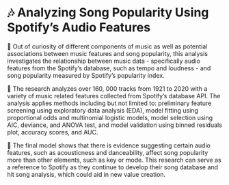 # 🎶 Analyzing Song Popularity Using Spotify’s Audio Features 

🎵 Out of curiosity of different components of music as well as potential associations between music features and song popularity, this analysis investigates the relationship between music data - specifically audio features from the Spotify’s database, such as tempo and loudness - and song popularity measured by Spotify’s popularity index. 

🎸 The research analyzes over 160, 000 tracks from 1921 to 2020 with a variety of music related features collected from Spotify’s database API. The analysis applies methods including but not limited to: preliminary feature screening using exploratory data analysis (EDA), model fitting using proportional odds and multinomial logistic models, model selection using AIC, deviance, and ANOVA test, and model validation using binned residuals plot, accuracy scores, and AUC. 

🎹 The final model shows that there is evidence suggesting certain audio features, such as acousticness and danceability, affect song popularity more than other elements, such as key or mode. This research can serve as a reference to Spotify as they continue to develop their song database and hit song analysis, which could aid in new value creation.
